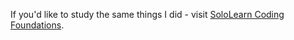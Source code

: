 If you'd like to study the same things I did - visit [SoloLearn Coding Foundations](https://www.sololearn.com/en/learn/courses/coding-foundations).
